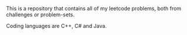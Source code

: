 This is a repository that contains all of my leetcode problems, both from challenges or problem-sets.

Coding languages are C++, C# and Java.
